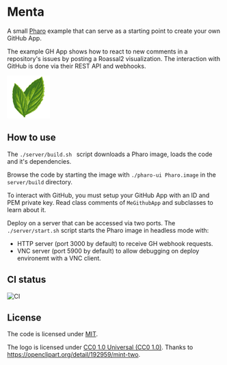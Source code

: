 # Menta

A small [Pharo](https://pharo.org/) example that can serve as a starting point to create your own GitHub App. 

The example GH App shows how to react to new comments in a repository's issues by posting a Roassal2 visualization. The interaction with GitHub is done via their REST API and webhooks.

<img src="assets/mint.png" alt="logo" width="100"/>

## How to use

The `./server/build.sh ` script downloads a Pharo image, loads the code and it's dependencies. 

Browse the code by starting the image with `./pharo-ui Pharo.image` in the `server/build` directory.

To interact with GitHub, you must setup your GitHub App with an ID and PEM private key. Read class comments of `MeGithubApp` and subclasses to learn about it.

Deploy on a server that can be accessed via two ports. The `./server/start.sh` script starts the Pharo image in headless mode with: 
- HTTP server (port 3000 by default) to receive GH webhook requests.
- VNC server (port 5900 by default) to allow debugging on deploy environemt with a VNC client.

## CI status

![CI](https://github.com/tinchodias/menta-pharo-bot/workflows/CI/badge.svg)

## License

The code is licensed under [MIT](https://mit-license.org/).

The logo is licensed under [CC0 1.0 Universal (CC0 1.0)](https://openclipart.org/share). Thanks to https://openclipart.org/detail/192959/mint-two.
